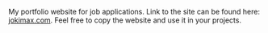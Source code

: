 My portfolio website for job applications.
Link to the site can be found here: <a href="jokimax.com">jokimax.com</a>.
Feel free to copy the website and use it in your projects.